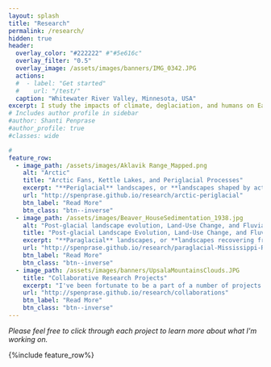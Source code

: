 ```yaml
---
layout: splash
title: "Research"
permalink: /research/
hidden: true
header:
  overlay_color: "#222222" #"#5e616c"
  overlay_filter: "0.5"
  overlay_image: /assets/images/banners/IMG_0342.JPG
  actions:
  #  - label: "Get started"
  #    url: "/test/"
  caption: "Whitewater River Valley, Minnesota, USA"
excerpt: I study the impacts of climate, deglaciation, and humans on Earth's landscapes using a combination of remote-sensing, laboratory, and field-based approaches. My work spans a wide range of timescales, from the Last Glacial Maximum (~20,000 years ago) to the modern day.
# Includes author profile in sidebar
#author: Shanti Penprase
#author_profile: true
#classes: wide

# 
feature_row:
  - image_path: /assets/images/Aklavik Range_Mapped.png
    alt: "Arctic"
    title: "Arctic Fans, Kettle Lakes, and Periglacial Processes"
    excerpt: "**Periglacial** landscapes, or **landscapes shaped by active freeze-thaw processes and/or in proximity to glaciers**, are the first phase of processes that change the landscape following glaciation. This work focuses on two major landforms found in cold regions: alluvial fans and kettle lakes."
    url: "http://spenprase.github.io/research/arctic-periglacial"
    btn_label: "Read More"
    btn_class: "btn--inverse"  
  - image_path: /assets/images/Beaver_HouseSedimentation_1938.jpg
    alt: "Post-glacial landscape evolution, Land-Use Change, and Fluvial Systems"
    title: "Post-glacial Landscape Evolution, Land-Use Change, and Fluvial Systems"
    excerpt: "**Paraglacial** landscapes, or **landscapes recovering from the impacts of glaciation**, can still be shaped by glacially-driven processes thousands of years after ice retreat. In the Upper Mississippi River Valley, I address questions spanning from the Last Glacial Maximum to Euro-American settlement to understand how river systems are shaped by changes in climate, erosion rate, and post-glacial processes."
    url: "http://spenprase.github.io/research/paraglacial-Mississippi-River"
    btn_label: "Read More"
    btn_class: "btn--inverse"
  - image_path: /assets/images/banners/UpsalaMountainsClouds.JPG
    title: "Collaborative Research Projects"
    excerpt: "I've been fortunate to be a part of a number of projects led by other scientists, including **extensive work on deglaciation in the Southern Patagonian Icefield, Argentina.**"
    url: "http://spenprase.github.io/research/collaborations"
    btn_label: "Read More"
    btn_class: "btn--inverse"      
---
```

<i>Please feel free to click through each project to learn more about what I'm working on.</i>

{%include feature_row%}
